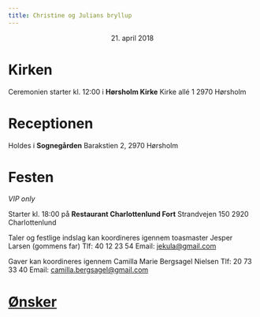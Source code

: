 ```yaml
---
title: Christine og Julians bryllup
---
```

<center>21. april 2018</center>

# Kirken
Ceremonien starter kl. 12:00 i **Hørsholm Kirke**
Kirke allé 1 2970 Hørsholm

# Receptionen
Holdes i **Sognegården** 
Barakstien 2, 2970 Hørsholm

# Festen
*VIP only*

Starter kl. 18:00 på **Restaurant Charlottenlund Fort**
Strandvejen 150 2920 Charlottenlund

Taler og festlige indslag kan koordineres igennem toasmaster 
Jesper Larsen (gommens far)
Tlf: 40 12 23 54
Email: jekula@gmail.com

Gaver kan koordineres igennem 
Camilla Marie Bergsagel Nielsen
Tlf: 20 73 33 40
Email: camilla.bergsagel@gmail.com


# [Ønsker](ønsker.html)
